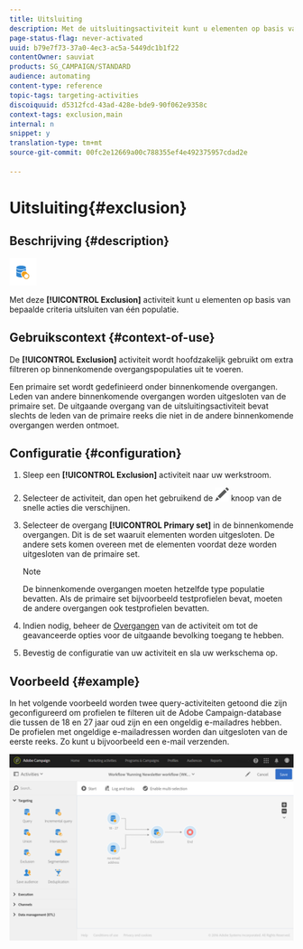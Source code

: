 ```yaml
---
title: Uitsluiting
description: Met de uitsluitingsactiviteit kunt u elementen op basis van bepaalde criteria uitsluiten van één populatie.
page-status-flag: never-activated
uuid: b79e7f73-37a0-4ec3-ac5a-5449dc1b1f22
contentOwner: sauviat
products: SG_CAMPAIGN/STANDARD
audience: automating
content-type: reference
topic-tags: targeting-activities
discoiquuid: d5312fcd-43ad-428e-bde9-90f062e9358c
context-tags: exclusion,main
internal: n
snippet: y
translation-type: tm+mt
source-git-commit: 00fc2e12669a00c788355ef4e492375957cdad2e

---
```



# Uitsluiting{#exclusion}

## Beschrijving {#description}

![](assets/exclusion.png)

Met deze **[!UICONTROL Exclusion]** activiteit kunt u elementen op basis van bepaalde criteria uitsluiten van één populatie.

## Gebruikscontext {#context-of-use}

De **[!UICONTROL Exclusion]** activiteit wordt hoofdzakelijk gebruikt om extra filtreren op binnenkomende overgangspopulaties uit te voeren.

Een primaire set wordt gedefinieerd onder binnenkomende overgangen. Leden van andere binnenkomende overgangen worden uitgesloten van de primaire set. De uitgaande overgang van de uitsluitingsactiviteit bevat slechts de leden van de primaire reeks die niet in de andere binnenkomende overgangen werden ontmoet.

## Configuratie {#configuration}

1. Sleep een **[!UICONTROL Exclusion]** activiteit naar uw werkstroom.
1. Selecteer de activiteit, dan open het gebruikend de ![](assets/edit_darkgrey-24px.png) knoop van de snelle acties die verschijnen.
1. Selecteer de overgang **[!UICONTROL Primary set]** in de binnenkomende overgangen. Dit is de set waaruit elementen worden uitgesloten. De andere sets komen overeen met de elementen voordat deze worden uitgesloten van de primaire set.

   >[!NOTE]
   >
   >De binnenkomende overgangen moeten hetzelfde type populatie bevatten. Als de primaire set bijvoorbeeld testprofielen bevat, moeten de andere overgangen ook testprofielen bevatten.

1. Indien nodig, beheer de [Overgangen](../../automating/using/executing-a-workflow.md#managing-an-activity-s-outbound-transitions) van de activiteit om tot de geavanceerde opties voor de uitgaande bevolking toegang te hebben.
1. Bevestig de configuratie van uw activiteit en sla uw werkschema op.

## Voorbeeld {#example}

In het volgende voorbeeld worden twee query-activiteiten getoond die zijn geconfigureerd om profielen te filteren uit de Adobe Campaign-database die tussen de 18 en 27 jaar oud zijn en een ongeldig e-mailadres hebben. De profielen met ongeldige e-mailadressen worden dan uitgesloten van de eerste reeks. Zo kunt u bijvoorbeeld een e-mail verzenden.

![](assets/wkf_exclusion_example.png)

